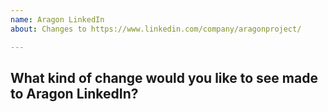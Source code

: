 ```yaml
---
name: Aragon LinkedIn
about: Changes to https://www.linkedin.com/company/aragonproject/

---
```


## What kind of change would you like to see made to Aragon LinkedIn?
